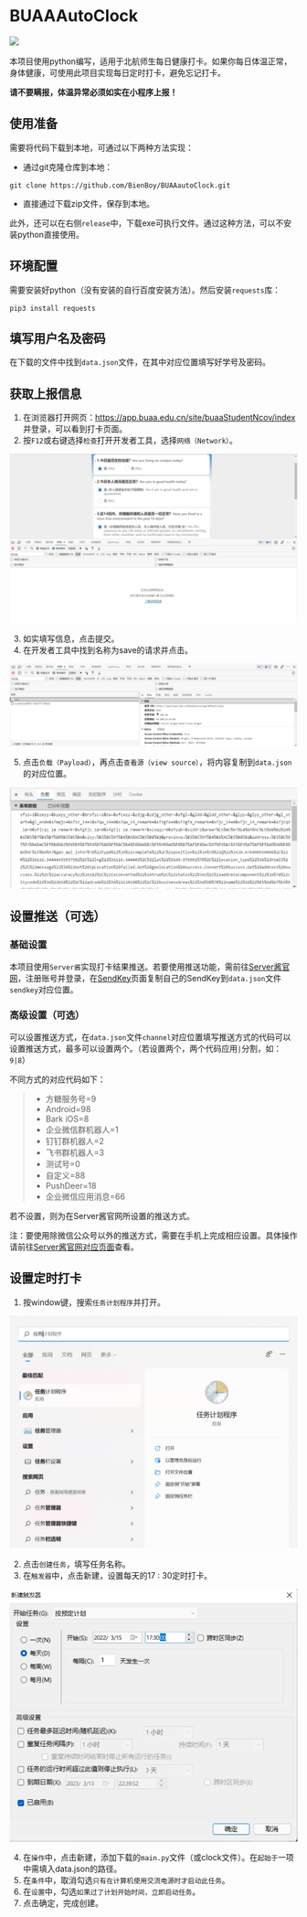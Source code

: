 # BUAAAutoClock

![](https://img.shields.io/badge/python-3.6%2B-brightgreen)

本项目使用python编写，适用于北航师生每日健康打卡。如果你每日体温正常，身体健康，可使用此项目实现每日定时打卡，避免忘记打卡。

**请不要瞒报，体温异常必须如实在小程序上报！**

## 使用准备

需要将代码下载到本地，可通过以下两种方法实现：

- 通过git克隆仓库到本地：

```
git clone https://github.com/BienBoy/BUAAautoClock.git
```

- 直接通过下载zip文件，保存到本地。

此外，还可以在右侧`release`中，下载exe可执行文件。通过这种方法，可以不安装python直接使用。

## 环境配置

需要安装好python（没有安装的自行百度安装方法）。然后安装`requests`库：

```shell script
pip3 install requests
```

## 填写用户名及密码

在下载的文件中找到`data.json`文件，在其中对应位置填写好学号及密码。

## 获取上报信息

1. 在浏览器打开网页：https://app.buaa.edu.cn/site/buaaStudentNcov/index 并登录，可以看到打卡页面。
2. 按`F12`或右键选择`检查`打开开发者工具，选择`网络（Network）`。

![Network](./pictures/network.jpg)

3. 如实填写信息，点击提交。
4. 在开发者工具中找到名称为save的请求并点击。

![save](./pictures/save.jpg)

5. 点击`负载（Payload）`，再点击`查看源（view source）`，将内容复制到`data.json`的对应位置。

![payload](./pictures/payload.jpg)

## 设置推送（可选）

### 基础设置

本项目使用`Server酱`实现打卡结果推送。若要使用推送功能，需前往[Server酱官网](https://sct.ftqq.com/)，注册账号并登录，在[SendKey](https://sct.ftqq.com/sendkey)页面复制自己的SendKey到`data.json`文件`sendkey`对应位置。

### 高级设置（可选）

可以设置推送方式，在`data.json`文件`channel`对应位置填写推送方式的代码可以设置推送方式，最多可以设置两个。（若设置两个，两个代码应用`|`分割，如：`9|8`）

不同方式的对应代码如下：
> - 方糖服务号=9
> - Android=98
> - Bark iOS=8
> - 企业微信群机器人=1
> - 钉钉群机器人=2
> - 飞书群机器人=3
> - 测试号=0
> - 自定义=88
> - PushDeer=18
> - 企业微信应用消息=66

若不设置，则为在Server酱官网所设置的推送方式。

注：要使用除微信公众号以外的推送方式，需要在手机上完成相应设置。具体操作请前往[Server酱官网对应页面](https://sct.ftqq.com/forward)查看。

## 设置定时打卡

1. 按window键，搜索`任务计划程序`并打开。

![task](./pictures/task.jpg)

2. 点击`创建任务`，填写任务名称。
3. 在`触发器`中，点击新建，设置每天的17 : 30定时打卡。

![time](./pictures/time.jpg)

4. 在`操作`中，点击新建，添加下载的`main.py`文件（或clock文件）。在`起始于`一项中需填入data.json的路径。
5. 在`条件`中，取消勾选`只有在计算机使用交流电源时才启动此任务`。
6. 在`设置`中，勾选`如果过了计划开始时间，立即启动任务`。
7. 点击确定，完成创建。
